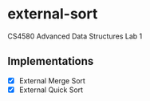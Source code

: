 # external-sort

CS4580 Advanced Data Structures Lab 1

## Implementations

- [x] External Merge Sort
- [x] External Quick Sort

